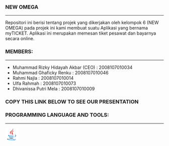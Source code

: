 ### NEW OMEGA
<hr>
Repositori ini berisi tentang projek yang dikerjakan oleh kelompok 6 (NEW OMEGA) pada projek ini kami membuat suatu Aplikasi yang bernama myTICKET. Aplikasi ini merupakan memesan tiket pesawat dan bayarnya secara online.

### MEMBERS:
<hr>
<ul>
   <li>Muhammad Rizky Hidayah Akbar (CEO) : 2008107010034</li>
   <li>Muhammad Ghaficky Renku : 2008107010046</li>
   <li>Rahmi Najla : 2008107010014</li>
   <li>Ulfa Rahmah : 2008107010073</li> 
   <li>Dhivanissa Putri Mela :  2008107010009</li>
</ul>


### COPY THIS LINK BELOW TO SEE OUR PRESENTATION 
            



<h3 align="left"><b>PROGRAMMING LANGUAGE AND TOOLS: </b></h3>
<hr>
<p  <a href="https://www.java.com" target="_blank"> <img src="https://raw.githubusercontent.com/devicons/devicon/master/icons/java/java-original.svg" alt="java" width="40" height="40"/> 

